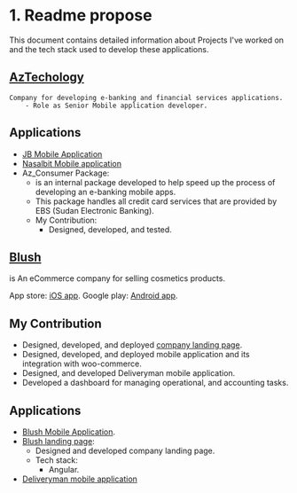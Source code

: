 # 1. Readme propose

This document contains detailed information about Projects I've worked on and the tech stack used to develop these applications.

## [AzTechology](https://aztech-sd.com)

    Company for developing e-banking and financial services applications.
        - Role as Senior Mobile application developer.

## Applications

- [JB Mobile Application](JB-Bank/readme.md)
- [Nasalbit Mobile application](Nasalbit/readme.md)
- Az_Consumer Package:
  - is an internal package developed to help speed up the process of developing an e-banking mobile apps.
  - This package handles all credit card services that are provided by EBS (Sudan Electronic Banking).
  - My Contribution:
    - Designed, developed, and tested.

## [Blush](https://blush-sd.com)

is An eCommerce company for selling cosmetics products.

App store: [iOS app](https://apps.apple.com/us/app/id1528909119).
Google play: [Android app](https://play.google.com/store/apps/details?id=com.blush.sd).

## My Contribution

- Designed, developed, and deployed [company landing page](https://blush-sd.com).
- Designed, developed, and deployed mobile application and its integration with woo-commerce.
- Designed, and developed Deliveryman mobile application.
- Developed a dashboard for managing operational, and accounting tasks.

## Applications

- [Blush Mobile Application](./blush/readme.md).
- [Blush landing page](https://blush-sd.com):
  - Designed and developed company landing page.
  - Tech stack:
       -  Angular.
- [Deliveryman mobile application](delviery-man/readme.md)

